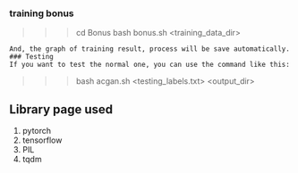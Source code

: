 ### training bonus
>>> cd Bonus
>>> bash bonus.sh <training_data_dir>
```
And, the graph of training result, process will be save automatically.
### Testing
If you want to test the normal one, you can use the command like this:
```
>>> bash acgan.sh <testing_labels.txt> <output_dir>

## Library page used
1. pytorch
2. tensorflow
3. PIL
4. tqdm
